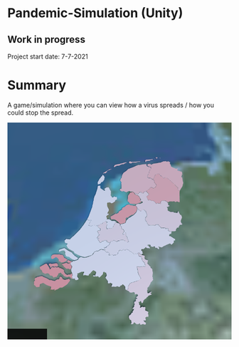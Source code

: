 # Pandemic-Simulation (Unity)

## Work in progress
Project start date: 7-7-2021


# Summary
A game/simulation where you can view how a virus spreads / how you could stop the spread.


<a href="https://github.com/MarcelvanDuijnDev/Pandemic-Simulation">
<img align="center" src="https://raw.githubusercontent.com/MarcelvanDuijnDev/Pandemic-Simulation/main/GithubFiles/Screenshot_9_July.png">
</a>
